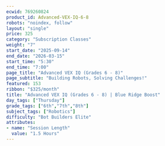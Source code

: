 ```yaml
---
ecwid: 769260824
product_id: Advanced-VEX-IQ-6-8
robots: "noindex, follow"
layout: "single"
price: 325
category: "Subscription Classes"
weight: "7"
start_date: "2025-09-14"
end_date: "2026-03-15"
start_time: "5:30"
end_time: "7:00"
page_title: "Advanced VEX IQ (Grades 6 - 8)"
page_subtitle: "Building Robots, Solving Challenges!"
featured: 153
ribbon: "$325/month"
title: "Advanced VEX IQ (Grades 6 - 8) | Blue Ridge Boost"
day_tags: ["Thursday"]
grade_tags: ["6th","7th","8th"]
subject_tags: ["Robotics"]
difficulty: "Bot Builders Elite"
attributes:
- name: "Session Length"
  value: "1.5 Hours"
---
```

